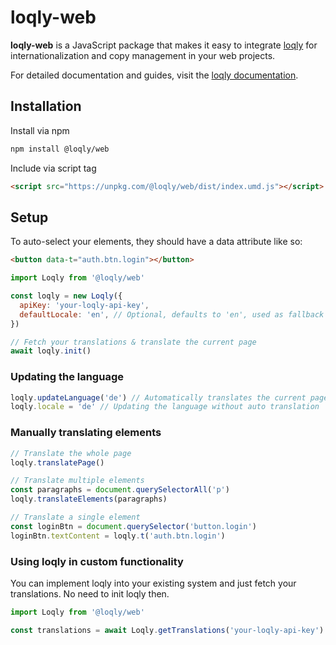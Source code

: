 # loqly-web

**loqly-web** is a JavaScript package that makes it easy to integrate [loqly](https://loqly.dev) for internationalization and copy management in your web projects.

For detailed documentation and guides, visit the [loqly documentation](https://loqly.dev/documentation).

## Installation

Install via npm

```bash
npm install @loqly/web
```

Include via script tag

```html
<script src="https://unpkg.com/@loqly/web/dist/index.umd.js"></script>
```

## Setup

To auto-select your elements, they should have a data attribute like so:

```html
<button data-t="auth.btn.login"></button>
```

```js
import Loqly from '@loqly/web'

const loqly = new Loqly({
  apiKey: 'your-loqly-api-key',
  defaultLocale: 'en', // Optional, defaults to 'en', used as fallback language
})

// Fetch your translations & translate the current page
await loqly.init()
```

### Updating the language

```js
loqly.updateLanguage('de') // Automatically translates the current page
loqly.locale = 'de' // Updating the language without auto translation
```

### Manually translating elements

```js
// Translate the whole page
loqly.translatePage()

// Translate multiple elements
const paragraphs = document.querySelectorAll('p')
loqly.translateElements(paragraphs)

// Translate a single element
const loginBtn = document.querySelector('button.login')
loginBtn.textContent = loqly.t('auth.btn.login')
```

### Using loqly in custom functionality

You can implement loqly into your existing system and just fetch your translations. No need to init loqly then.

```js
import Loqly from '@loqly/web'

const translations = await Loqly.getTranslations('your-loqly-api-key')
```
